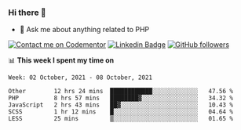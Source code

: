 ### Hi there 👋

<!--
**mustafaculban/mustafaculban** is a ✨ _special_ ✨ repository because its `README.md` (this file) appears on your GitHub profile.

Here are some ideas to get you started:

- 🌱 I’m currently learning ...
- 👯 I’m looking to collaborate on ...
- 🤔 I’m looking for help with ...
- 📫 How to reach me: ...
- 😄 Pronouns: ...
- ⚡ Fun fact: ...

-->
- 💬 Ask me about anything related to PHP

[![Contact me on Codementor](https://www.codementor.io/m-badges/karamusluk/book-session.svg)](https://www.codementor.io/@karamusluk?refer=badge)
[![Linkedin Badge](https://img.shields.io/badge/-Mustafa%20Culban-blue?style=social&logo=Linkedin&logoColor=blue&link=https://www.linkedin.com/in/mustafaculban/)](https://www.linkedin.com/in/mustafaculban/) 
[![GitHub followers](https://img.shields.io/github/followers/karamusluk?label=Follow&style=social)](https://github.com/karamusluk/?tab=follow)


📊 **This week I spent my time on**
<!--START_SECTION:waka-->
```text
Week: 02 October, 2021 - 08 October, 2021

Other        12 hrs 24 mins  ████████████░░░░░░░░░░░░░   47.56 % 
PHP          8 hrs 57 mins   ████████▓░░░░░░░░░░░░░░░░   34.32 % 
JavaScript   2 hrs 43 mins   ██▓░░░░░░░░░░░░░░░░░░░░░░   10.43 % 
SCSS         1 hr 12 mins    █░░░░░░░░░░░░░░░░░░░░░░░░   04.64 % 
LESS         25 mins         ▒░░░░░░░░░░░░░░░░░░░░░░░░   01.65 % 
```
<!--END_SECTION:waka-->

